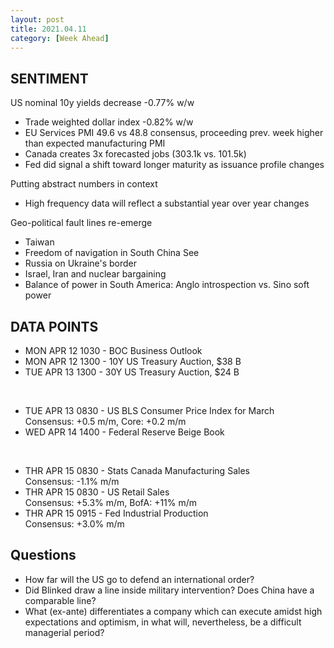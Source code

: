 ```yaml
---
layout: post
title: 2021.04.11
category: [Week Ahead]
---
```


## SENTIMENT


US nominal 10y yields decrease -0.77% w/w
* Trade weighted dollar index -0.82% w/w 
* EU Services PMI 49.6 vs 48.8 consensus, proceeding prev. week higher than expected manufacturing PMI
* Canada creates 3x forecasted jobs (303.1k vs. 101.5k)
* Fed did signal a shift toward longer maturity as issuance profile changes 

Putting abstract numbers in context 
* High frequency data will reflect a substantial year over year changes 

Geo-political fault lines re-emerge 
* Taiwan
* Freedom of navigation in South China See 
* Russia on Ukraine's border 
* Israel, Iran and nuclear bargaining 
* Balance of power in South America: Anglo introspection  vs. Sino soft power 

## DATA POINTS 
* MON APR 12 1030 - BOC Business Outlook
* MON APR 12 1300 - 10Y US Treasury Auction, $38 B
* TUE APR 13 1300 - 30Y US Treasury Auction, $24 B  

<br />

* TUE APR 13 0830 - US BLS Consumer Price Index for March  
Consensus: +0.5 m/m, Core: +0.2 m/m 
* WED APR 14 1400 - Federal Reserve Beige Book
<br />

* THR APR 15 0830 - Stats Canada Manufacturing Sales  
Consensus: -1.1% m/m  
* THR APR 15 0830 - US Retail Sales  
Consensus: +5.3% m/m, BofA: +11% m/m  
* THR APR 15 0915 - Fed Industrial Production  
Consensus: +3.0% m/m  

## Questions 
* How far will the US go to defend an international order? 
* Did Blinked draw a line inside military intervention? Does China have a comparable line?
* What (ex-ante) differentiates a company which can execute amidst high expectations and optimism, in what will, nevertheless, be a difficult managerial period?
